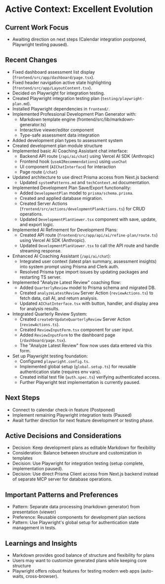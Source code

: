 # Active Context: Excellent Evolution

## Current Work Focus
- Awaiting direction on next steps (Calendar integration postponed, Playwright testing paused).
## Recent Changes
- Fixed dashboard assessment list display (`frontend/src/app/dashboard/page.tsx`).
- Fixed header navigation active state highlighting (`frontend/src/app/LayoutContent.tsx`).
- Decided on Playwright for integration testing.
- Created Playwright integration testing plan (`testing/playwright-plan.md`).
- Installed Playwright dependencies in `frontend/`.
- Implemented Professional Development Plan Generator with:
  - Markdown template engine (frontend/src/lib/markdown-generator.ts)
  - Interactive viewer/editor component
  - Type-safe assessment data integration
- Added development plan types to assessment system
- Created development plan module structure
- Implemented basic AI Coaching Assistant chat interface:
  - Backend API route (`/api/ai/chat`) using Vercel AI SDK (Anthropic)
  - Frontend hook (`useAIRecommendations`) using `useChat`
  - UI component (`AIChatInterface`) for interaction
  - Page route (`/chat`)
- Updated architecture to use direct Prisma access from Next.js backend:
  - Updated `systemPatterns.md` and `techContext.md` documentation.
- Implemented Development Plan Save/Export functionality:
  - Added `DevelopmentPlan` model to `prisma/schema.prisma`.
  - Created and applied database migration.
  - Created Server Actions (`frontend/src/actions/developmentPlanActions.ts`) for CRUD operations.
  - Updated `DevelopmentPlanViewer.tsx` component with save, update, and export logic.
- Implemented AI Refinement for Development Plans:
  - Created API route (`frontend/src/app/api/ai/refine-plan/route.ts`) using Vercel AI SDK (Anthropic).
  - Updated `DevelopmentPlanViewer.tsx` to call the API route and handle streaming response.
- Enhanced AI Coaching Assistant (`/api/ai/chat`):
  - Integrated user context (latest plan summary, assessment insights) into system prompt using Prisma and Clerk auth.
  - Resolved Prisma type import issues by updating packages and restarting TS server.
- Implemented "Analyze Latest Review" coaching flow:
  - Added `QuarterlyReview` model to Prisma schema and migrated DB.
  - Created `analyzeLatestReview` Server Action (`reviewActions.ts`) to fetch data, call AI, and return analysis.
  - Updated `AIChatInterface.tsx` with button, handler, and display area for analysis results.
- Integrated Quarterly Review System:
  - Created `createOrUpdateQuarterlyReview` Server Action (`reviewActions.ts`).
  - Created `ReviewInputForm.tsx` component for user input.
  - Added `ReviewInputForm` to the dashboard page (`/dashboard/page.tsx`).
  - The "Analyze Latest Review" flow now uses data entered via this form.
- Set up Playwright testing foundation:
  - Configured `playwright.config.ts`.
  - Implemented global setup (`global.setup.ts`) for reusable authentication state (requires env vars).
  - Created initial test file (`auth.spec.ts`) verifying authenticated access.
  - Further Playwright test implementation is currently paused.
## Next Steps
- Connect to calendar check-in feature (Postponed)
- Implement remaining Playwright integration tests (Paused)
- Await further direction for next feature development or testing phase.

## Active Decisions and Considerations
- Decision: Keep development plans as editable Markdown for flexibility
- Consideration: Balance between structure and customization in templates
- Decision: Use Playwright for integration testing (setup complete, implementation paused).
- Decision: Use direct Prisma Client access from Next.js backend instead of separate MCP server for database operations.
## Important Patterns and Preferences
- Pattern: Separate data processing (markdown generator) from presentation (viewer)
- Preference: Reusable components for development plan sections
- Pattern: Use Playwright's global setup for authentication state management in tests.

## Learnings and Insights
- Markdown provides good balance of structure and flexibility for plans
- Users may want to customize generated plans while keeping core structure
- Playwright offers robust features for testing modern web apps (auto-waits, cross-browser).